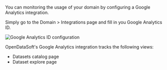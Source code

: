 You can monitoring the usage of your domain by configuring a Google Analytics integration.

Simply go to the Domain > Integrations page and fill in you Google Analytics ID.

![Google Analytics ID configuration](google-analytics-integration-en.jpg)

OpenDataSoft's Google Analytics integration tracks the following views:

 * Datasets catalog page
 * Dataset explore page
 
